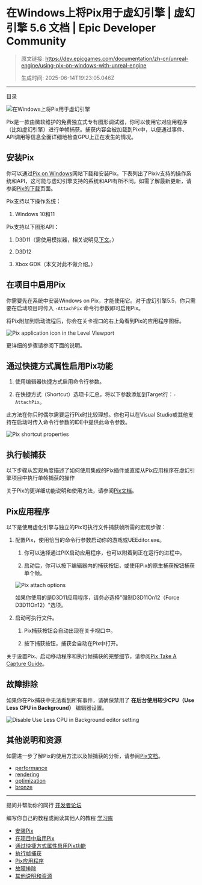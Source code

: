 # 在Windows上将Pix用于虚幻引擎 | 虚幻引擎 5.6 文档 | Epic Developer Community

> 原文链接: https://dev.epicgames.com/documentation/zh-cn/unreal-engine/using-pix-on-windows-with-unreal-engine
> 
> 生成时间: 2025-06-14T19:23:05.046Z

---

目录

![在Windows上将Pix用于虚幻引擎](https://dev.epicgames.com/community/api/documentation/image/d3383b87-001c-4dad-855e-c7f916bf5d07?resizing_type=fill&width=1920&height=335)

Pix是一款由微软维护的免费独立式专有图形调试器，你可以使用它对应用程序（比如虚幻引擎）进行单帧捕获。捕获内容会被加载到Pix中，以便通过事件、API调用等信息全面详细地检查GPU上正在发生的情况。

## 安装Pix

你可以通过[Pix on Windows](https://devblogs.microsoft.com/pix/)网站下载和安装Pix。下表列出了Pixiv支持的操作系统和API，这可能与虚幻引擎支持的系统和API有所不同。如需了解最新更新，请参阅[Pix的下载](https://devblogs.microsoft.com/pix/download/)页面。

Pix支持以下操作系统：

1.  Windows 10和11

Pix支持以下图形API：

1.  D3D11（需使用模拟器，相关说明见[下文](/documentation/zh-cn/unreal-engine/using-pix-on-windows-with-unreal-engine#pix%E5%BA%94%E7%94%A8%E7%A8%8B%E5%BA%8F)。）
    
2.  D3D12
    
3.  Xbox GDK（本文对此不做介绍。）
    

## 在项目中启用Pix

你需要先在系统中安装Windows on Pix，才能使用它。对于虚幻引擎5.5，你只需要在启动项目时传入 `-AttachPix` 命令行参数即可启用Pix。

将Pix附加到启动流程后，你会在关卡视口的右上角看到Pix的应用程序图标。

![Pix application icon in the Level Viewport](https://d1iv7db44yhgxn.cloudfront.net/documentation/images/d0c14a9a-dca8-4e91-8b71-537d89330c5d/viewport-bar.png)

更详细的步骤请参阅下面的说明。

## 通过快捷方式属性启用Pix功能

1.  使用编辑器快捷方式启用命令行参数。
    
2.  在快捷方式（Shortcut）选项卡汇总，将以下参数添加到Target行：`-AttachPix`。
    

此方法在你只时偶尔需要运行Pix时比较理想。你也可以在Visual Studio或其他支持在启动时传入命令行参数的IDE中提供此命令参数。

![Pix shortcut properties](https://d1iv7db44yhgxn.cloudfront.net/documentation/images/27220c29-2c4b-4b21-a69c-4f74ac2d3aa9/shortcut-settings.png)

## 执行帧捕获

以下步骤从宏观角度描述了如何使用集成的Pix插件或直接从Pix应用程序在虚幻引擎项目中执行单帧捕获的操作

关于Pix的更详细功能说明和使用方法，请参阅[Pix文档](https://devblogs.microsoft.com/pix/documentation/)。

## Pix应用程序

以下是使用虚化引擎与独立的Pix可执行文件捕获帧所需的宏观步骤：

1.  配置Pix，使用恰当的命令行参数启动你的游戏或UEEditor.exe。
    
    1.  你可以选择通过PIX启动应用程序，也可以附着到正在运行的进程中。
        
    2.  启动后，你可以按下编辑器内的捕获按钮，或使用Pix的原生捕获按钮捕获单个帧。
        
    
    ![Pix attach options](https://d1iv7db44yhgxn.cloudfront.net/documentation/images/23fbafc3-8ebc-4211-8778-473e86d4e130/pix-attach-options.png)
    
    如果你使用的是D3D11应用程序，请务必选择"强制D3D11On12（Force D3D11On12）"选项。
    
2.  启动可执行文件。
    
    1.  Pix捕获按钮会自动出现在关卡视口中。
        
    2.  按下捕获按钮，捕获会自动在Pix中打开。
        

关于设置Pix、启动移动程序和执行帧捕获的完整细节，请参阅[Pix Take A Capture Guide](https://devblogs.microsoft.com/pix/taking-a-capture/)。

## **故障排除**

如果你在Pix捕获中无法看到所有事件，请确保禁用了 **在后台使用较少CPU（Use Less CPU in Background）** 编辑器设置。

![Disable Use Less CPU in Background editor setting](https://d1iv7db44yhgxn.cloudfront.net/documentation/images/6104f1c1-418b-4810-a773-91611033fb40/editor-settings.png)

## **其他说明和资源**

如需进一步了解Pix的使用方法以及帧捕获的分析，请参阅[Pix文档](https://devblogs.microsoft.com/pix/documentation/)。

-   [performance](https://dev.epicgames.com/community/search?query=performance)
-   [rendering](https://dev.epicgames.com/community/search?query=rendering)
-   [optimization](https://dev.epicgames.com/community/search?query=optimization)
-   [bronze](https://dev.epicgames.com/community/search?query=bronze)

* * *

提问并帮助你的同行 [开发者论坛](https://forums.unrealengine.com/categories?tag=unreal-engine)

编写你自己的教程或阅读其他人的教程 [学习库](https://dev.epicgames.com/community/unreal-engine/learning)

-   [安装Pix](/documentation/zh-cn/unreal-engine/using-pix-on-windows-with-unreal-engine#%E5%AE%89%E8%A3%85pix)
-   [在项目中启用Pix](/documentation/zh-cn/unreal-engine/using-pix-on-windows-with-unreal-engine#%E5%9C%A8%E9%A1%B9%E7%9B%AE%E4%B8%AD%E5%90%AF%E7%94%A8pix)
-   [通过快捷方式属性启用Pix功能](/documentation/zh-cn/unreal-engine/using-pix-on-windows-with-unreal-engine#%E9%80%9A%E8%BF%87%E5%BF%AB%E6%8D%B7%E6%96%B9%E5%BC%8F%E5%B1%9E%E6%80%A7%E5%90%AF%E7%94%A8pix%E5%8A%9F%E8%83%BD)
-   [执行帧捕获](/documentation/zh-cn/unreal-engine/using-pix-on-windows-with-unreal-engine#%E6%89%A7%E8%A1%8C%E5%B8%A7%E6%8D%95%E8%8E%B7)
-   [Pix应用程序](/documentation/zh-cn/unreal-engine/using-pix-on-windows-with-unreal-engine#pix%E5%BA%94%E7%94%A8%E7%A8%8B%E5%BA%8F)
-   [故障排除](/documentation/zh-cn/unreal-engine/using-pix-on-windows-with-unreal-engine#%E6%95%85%E9%9A%9C%E6%8E%92%E9%99%A4)
-   [其他说明和资源](/documentation/zh-cn/unreal-engine/using-pix-on-windows-with-unreal-engine#%E5%85%B6%E4%BB%96%E8%AF%B4%E6%98%8E%E5%92%8C%E8%B5%84%E6%BA%90)